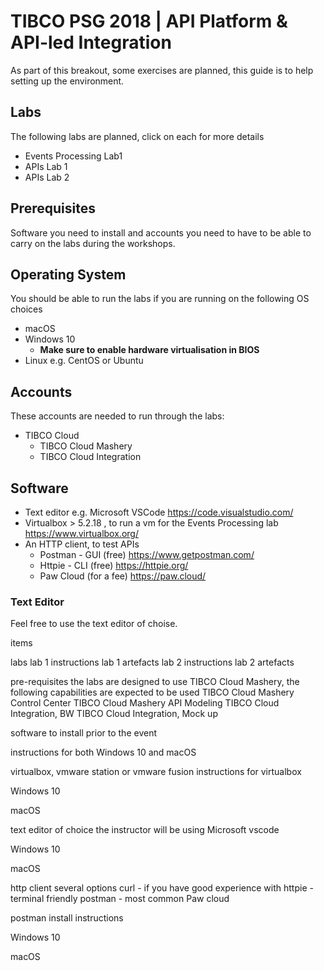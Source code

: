 # TIBCO PSG 2018 | API Platform &amp; API-led Integration

As part of this breakout, some exercises are planned, this guide is to help setting up the environment.

## Labs
The following labs are planned, click on each for more details

 * Events Processing Lab1
 * APIs Lab 1
 * APIs Lab 2

## Prerequisites

Software you need to install and accounts you need to have to be able to carry on the labs during the workshops.

## Operating System
You should be able to run the labs if you are running on the following OS choices

* macOS
* Windows 10
  * **Make sure to enable hardware virtualisation in BIOS**
* Linux e.g. CentOS or Ubuntu

## Accounts

These accounts are needed to run through the labs:

* TIBCO Cloud
  * TIBCO Cloud Mashery
  * TIBCO Cloud Integration

## Software

* Text editor e.g. Microsoft VSCode https://code.visualstudio.com/
* Virtualbox > 5.2.18 , to run a vm for the Events Processing lab https://www.virtualbox.org/
* An HTTP client, to test APIs
  * Postman - GUI (free)      https://www.getpostman.com/
  * Httpie - CLI  (free)      https://httpie.org/
  * Paw Cloud     (for a fee) https://paw.cloud/

### Text Editor 
Feel free to use the text editor of choise. 


items

labs 
lab 1 instructions
lab 1 artefacts
lab 2 instructions
lab 2 artefacts 

pre-requisites 
the labs are designed to use TIBCO Cloud Mashery, the following capabilities are expected to be used 
TIBCO Cloud Mashery Control Center
TIBCO Cloud Mashery API Modeling
TIBCO Cloud Integration, BW
TIBCO Cloud Integration, Mock up

software to install prior to the event 

instructions for both Windows 10 and macOS 

virtualbox, vmware station or vmware fusion
instructions for virtualbox 

Windows 10

macOS 

text editor of choice 
the instructor will be using Microsoft vscode 

Windows 10 

macOS

http client 
several options
curl - if you have good experience with 
httpie - terminal friendly
postman - most common
Paw cloud 

postman install instructions 

Windows 10 

macOS 


